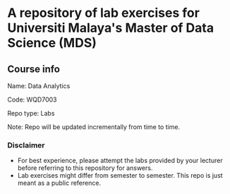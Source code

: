 # A repository of lab exercises for Universiti Malaya's Master of Data Science (MDS)

## Course info
Name: Data Analytics

Code: WQD7003

Repo type: Labs

Note: Repo will be updated incrementally from time to time.

### Disclaimer
- For best experience, please attempt the labs provided by your lecturer before referring to this repository for answers.
- Lab exercises might differ from semester to semester. This repo is just meant as a public reference.
